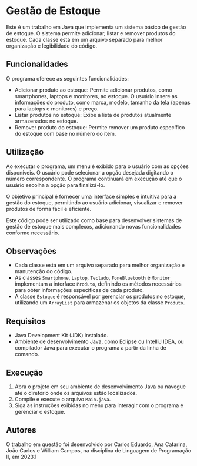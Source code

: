 # Gestão de Estoque

Este é um trabalho em Java que implementa um sistema básico de gestão de estoque. O sistema permite adicionar, listar e remover produtos do estoque. Cada classe está em um arquivo separado para melhor organização e legibilidade do código.

## Funcionalidades

O programa oferece as seguintes funcionalidades:

- Adicionar produto ao estoque: Permite adicionar produtos, como smartphones, laptops e monitores, ao estoque. O usuário insere as informações do produto, como marca, modelo, tamanho da tela (apenas para laptops e monitores) e preço.
- Listar produtos no estoque: Exibe a lista de produtos atualmente armazenados no estoque.
- Remover produto do estoque: Permite remover um produto específico do estoque com base no número do item.

## Utilização

Ao executar o programa, um menu é exibido para o usuário com as opções disponíveis. O usuário pode selecionar a opção desejada digitando o número correspondente. O programa continuará em execução até que o usuário escolha a opção para finalizá-lo.

O objetivo principal é fornecer uma interface simples e intuitiva para a gestão do estoque, permitindo ao usuário adicionar, visualizar e remover produtos de forma fácil e eficiente.

Este código pode ser utilizado como base para desenvolver sistemas de gestão de estoque mais complexos, adicionando novas funcionalidades conforme necessário.

## Observações

- Cada classe está em um arquivo separado para melhor organização e manutenção do código.
- As classes `Smartphone`, `Laptop`, `Teclado`, `FoneBluetooth` e `Monitor` implementam a interface `Produto`, definindo os métodos necessários para obter informações específicas de cada produto.
- A classe `Estoque` é responsável por gerenciar os produtos no estoque, utilizando um `ArrayList` para armazenar os objetos da classe `Produto`.

## Requisitos

- Java Development Kit (JDK) instalado.
- Ambiente de desenvolvimento Java, como Eclipse ou IntelliJ IDEA, ou compilador Java para executar o programa a partir da linha de comando.

## Execução

1. Abra o projeto em seu ambiente de desenvolvimento Java ou navegue até o diretório onde os arquivos estão localizados.
2. Compile e execute o arquivo `Main.java`.
3. Siga as instruções exibidas no menu para interagir com o programa e gerenciar o estoque.

## Autores

O trabalho em questão foi desenvolvido por Carlos Eduardo, Ana Catarina, João Carlos e William Campos, na disciplina de Linguagem de Programação II, em 2023.1
